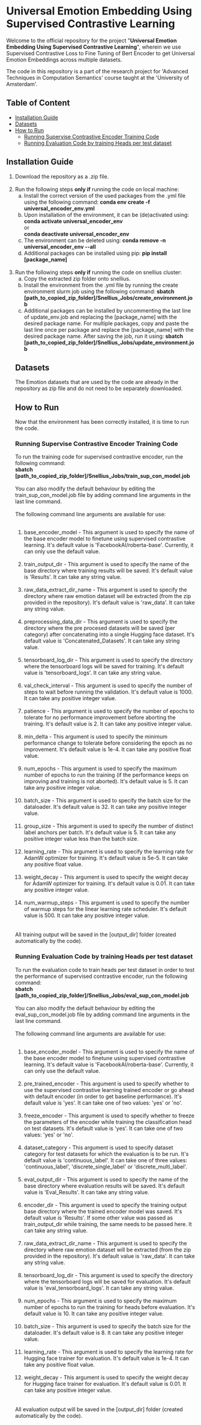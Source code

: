# Universal Emotion Embedding Using Supervised Contrastive Learning

Welcome to the official repository for the project "**Universal Emotion Embedding Using Supervised Contrastive Learning**", wherein we use Supervised Contrastive Loss to Fine Tuning of Bert Encoder to get Universal Emotion Embeddings across multiple datasets.

The code in this repository is a part of the research project for 'Advanced Techniques in Computation Semantics' course taught at the 'University of Amsterdam'.


## Table of Content
- [Installation Guide](#installation-guide)
- [Datasets](#datasets)
- [How to Run](#how-to-run)
  - [Running Supervise Contrastive Encoder Training Code](#running-supervise-contrastive-encoder-training-code)
  - [Running Evaluation Code by training Heads per test dataset](#running-evaluation-code-by-training-heads-per-test-dataset)


## Installation Guide
<ol type=1>
<li> Download the repository as a .zip file.</li>
<br>
<li> Run the following steps <b>only if</b> running the code on local machine:
<ol type='a'>
<li> Install the correct version of the used packages from the .yml file using the following command:
<b>conda env create -f universal_encoder_env.yml</b>
</li>
<li> Upon installation of the environment, it can be (de)activated using:
<br>
<b>conda activate universal_encoder_env</b>
<br>
or
<br>
<b>conda deactivate universal_encoder_env</b>
</li>

<li> The environment can be deleted using:
<b>conda remove -n universal_encoder_env --all</b>
</li>

<li> Additional packages can be installed using pip:
<b>pip install [package_name]</b>
</li>
</ol>
</li>
<br>
<li> Run the following steps <b>only if</b> running the code on snellius cluster:
<ol type='a'>
<li> Copy the extracted zip folder onto snellius.</li>
<li> Install the environment from the .yml file by running the create environment slurm job 
using the following command:
<b>sbatch [path_to_copied_zip_folder]/Snellius_Jobs/create_environment.job</b>
</li>
<li> Additional packages can be installed by uncommenting the last line of update_env.job and 
replacing the [package_name] with the desired package name. For multiple packages, copy 
and paste the last line once per package and replace the [package_name] with the 
desired package name. After saving the job, run it using:
<b>sbatch [path_to_copied_zip_folder]/Snellius_Jobs/update_environment.job</b>
</li>
</ol>

## Datasets
The Emotion datasets that are used by the code are already in the repository as zip file and 
do not need to be separately downloaded.

## How to Run
Now that the environment has been correctly installed, it is time to run the code.

### Running Supervise Contrastive Encoder Training Code

To run the training code for supervised contrastive encoder, run the following command:
<br>
<b>sbatch [path_to_copied_zip_folder]/Snellius_Jobs/train_sup_con_model.job</b>
<br><br>
You can also modify the default behaviour by editing the train_sup_con_model.job file by
adding command line arguments in the last line command.
<br><br>
The following command line arguments are available for use:
<br><br>
<ol type=1>
  <li> base_encoder_model - This argument is used to specify the name of the base encoder model to finetune using supervised contrastive learning. It's default value is 'FacebookAI/roberta-base'. Currently, it can only use the default value.</li>
  <br>
  <li> train_output_dir - This argument is used to specify the name of the base directory where training results will be saved. It's default value is 'Results'. It can take any string value.</li>
  <br>
  <li> raw_data_extract_dir_name - This argument is used to specify the directory where raw emotion dataset will be extracted (from the zip provided in the repository). It's default value is 'raw_data'. It can take any string value.</li>
  <br>
  <li> preprocessing_data_dir - This argument is used to specify the directory where the pre procesed datasets will be saved (per category) after concatenating into a single Hugging face dataset. It's default value is 'Concatenated_Datasets'. It can take any string value.</li>
  <br>
  <li> tensorboard_log_dir - This argument is used to specify the directory where the tensorboard logs will be saved for training. It's default value is 'tensorboard_logs'. It can take any string value.</li>
  <br>
  <li> val_check_interval - This argument is used to specify the number of steps to wait before running the validation. It's default value is 1000. It can take any positive integer value.</li>
  <br>
  <li> patience - This argument is used to specify the number of epochs to tolerate for no performance improvement before aborting the training. It's default value is 2. It can take any positive integer value.</li>
  <br>
  <li> min_delta - This argument is used to specify the minimum performance change to tolerate before considering the epoch as no improvement. It's default value is 1e-4. It can take any positive float value.</li>
  <br>
  <li> num_epochs - This argument is used to specify the maximum number of epochs to run the training (if the performance keeps on improving and training is not aborted). It's default value is 5. It can take any positive integer value.</li>
  <br>
  <li> batch_size - This argument is used to specify the batch size for the dataloader. It's default value is 32. It can take any positive integer value.</li>
  <br>
  <li> group_size - This argument is used to specify the number of distinct label anchors per batch. It's default value is 5. It can take any positive integer value less than the batch size.</li>
  <br>
  <li> learning_rate - This argument is used to specify the learning rate for AdamW optimizer for training. It's default value is 5e-5. It can take any positive float value.</li>
  <br>
  <li> weight_decay - This argument is used to specify the weight decay for AdamW optimizer for training. It's default value is 0.01. It can take any positive integer value.</li>
  <br>
  <li> num_warmup_steps - This argument is used to specify the number of warmup steps for the linear learning rate scheduler. It's default value is 500. It can take any positive integer value.</li>
</ol>
<br><br>
All training output will be saved in the [output_dir] folder (created automatically by the code).

### Running Evaluation Code by training Heads per test dataset

To run the evaluation code to train heads per test dataset in order to test the performance 
of supervised contrastive encoder, run the following command:
<br>
<b>sbatch [path_to_copied_zip_folder]/Snellius_Jobs/eval_sup_con_model.job</b>
<br><br>
You can also modify the default behaviour by editing the eval_sup_con_model.job file by
adding command line arguments in the last line command.
<br><br>
The following command line arguments are available for use:
<br><br>
<ol type=1>
  <li> base_encoder_model - This argument is used to specify the name of the base encoder model to finetune using supervised contrastive learning. It's default value is 'FacebookAI/roberta-base'. Currently, it can only use the default value.</li>
  <br>
  <li> pre_trained_encoder - This argument is used to specify whether to use the supervised contrastive learning trained encoder or go ahead with default encoder (in order to get baseline performance). It's default value is 'yes'. It can take one of two values: 'yes' or 'no'.</li>
  <br>
  <li> freeze_encoder - This argument is used to specify whether to freeze the parameters of the encoder while training the classification head on test datasets. It's default value is 'yes'. It can take one of two values: 'yes' or 'no'.</li>
  <br>
  <li> dataset_category - This argument is used to specify dataset category for test datasets for which the evaluation is to be run. It's default value is 'continuous_label'. It can take one of three values: 'continuous_label', 'discrete_single_label' or 'discrete_multi_label'.</li>
  <br>
  <li> eval_output_dir - This argument is used to specify the name of the base directory where evaluation results will be saved. It's default value is 'Eval_Results'. It can take any string value.</li>
  <br>
  <li> encoder_dir - This argument is used to specify the training output base directory where the trained encoder model was saved. It's default value is 'Results'. If some other value was passed as train_output_dir while training, the same needs to be passed here. It can take any string value.</li>
  <br>
  <li> raw_data_extract_dir_name - This argument is used to specify the directory where raw emotion dataset will be extracted (from the zip provided in the repository). It's default value is 'raw_data'. It can take any string value.</li>
  <br>
  <li> tensorboard_log_dir - This argument is used to specify the directory where the tensorboard logs will be saved for evaluation. It's default value is 'eval_tensorboard_logs'. It can take any string value.</li>
  <br>
  <li> num_epochs - This argument is used to specify the maximum number of epochs to run the training for heads before evaluation. It's default value is 10. It can take any positive integer value.</li>
  <br>
  <li> batch_size - This argument is used to specify the batch size for the dataloader. It's default value is 8. It can take any positive integer value.</li>
  <br>
  <li> learning_rate - This argument is used to specify the learning rate for Hugging face trainer for evaluation. It's default value is 1e-4. It can take any positive float value.</li>
  <br>
  <li> weight_decay - This argument is used to specify the weight decay for Hugging face trainer for evaluation. It's default value is 0.01. It can take any positive integer value.</li>
</ol>
<br><br>
All evaluation output will be saved in the [output_dir] folder (created automatically by the code).
